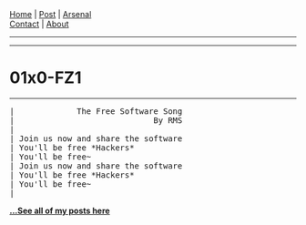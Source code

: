 <nav>
<a href="./INDEX.html">Home</a>
|
<a href="./POST.html">Post</a>
|
<a href="./ARSENAL.html">Arsenal</a>
<nav class="div-right">
<a href="./CONTACT.html">Contact</a>
|
<a href="./ABOUT.html">About</a>
</nav>
</nav>
</header>
<hr><hr>
<main>
<!-- Your Content Start After This Line -->

# 01x0-FZ1
----------

<pre>
|             The Free Software Song
|                             By RMS
|
| Join us now and share the software
| You'll be free *Hackers*
| You'll be free~
| Join us now and share the software
| You'll be free *Hackers*
| You'll be free~
|</pre>

[**...See all of my posts here**](./POST.html)
